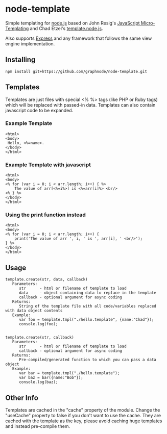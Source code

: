 # node-template

Simple templating for [node.js](http://nodejs.org/) based on John Resig's [JavaScript Micro-Templating](http://ejohn.org/blog/javascript-micro-templating/) and Chad Etzel's [template.node.js](http://github.com/jazzychad/template.node.js/).

Also supports [Express](http://expressjs.com/) and any framework that follows the same view engine implementation.

## Installing

    npm install git+https://github.com/graphnode/node-template.git

## Templates

Templates are just files with special <% %> tags (like PHP or Ruby tags) which will be replaced with passed-in data. 
Templates can also contain javascript code to be expanded.

### Example Template
    <html>
    <body>
     Hello, <%=name>.
    </body>
    </html>

### Example Template with javascript
    <html>
    <body>
    <% for (var i = 0; i < arr.length; i++) { %>
        The value of arr[<%=i%>] is <%=arr[i]%> <br/>
    <% } %>
    </body>
    </html>
    
### Using the print function instead
    <html>
    <body>
    <% for (var i = 0; i < arr.length; i++) {
        print('The value of arr ', i, ' is ', arr[i], ' <br/>');
    } %>
    </body>
    </html>

## Usage

    template.create(str, data, callback)
       Parameters:
          str      - html or filename of template to load
          data     - object containing data to replace in the template
          callback - optional argument for async coding 
       Returns:
          String of the template file with all code/variables replaced with data object contents
       Example:
          var foo = template.tmpl("./hello.template", {name:"Chad"});
          console.log(foo);


    template.create(str, callback)
       Parameters:
          str      - html or filename of template to load
          callback - optional argument for async coding
       Returns:
          Pre-compiled/generated function to which you can pass a data object
       Example:
          var bar = template.tmpl("./hello.template");
          var baz = bar({name:"Bob"});
          console.log(baz);

## Other Info

Templates are cached in the "cache" property of the module. Change the "useCache" property to false if you don't want to use the cache.
They are cached with the template as the key, please avoid caching huge templates and instead pre-compile them.